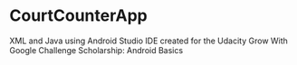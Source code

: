 # CourtCounterApp
XML and Java using Android Studio IDE created for the Udacity Grow With Google Challenge Scholarship: Android Basics
